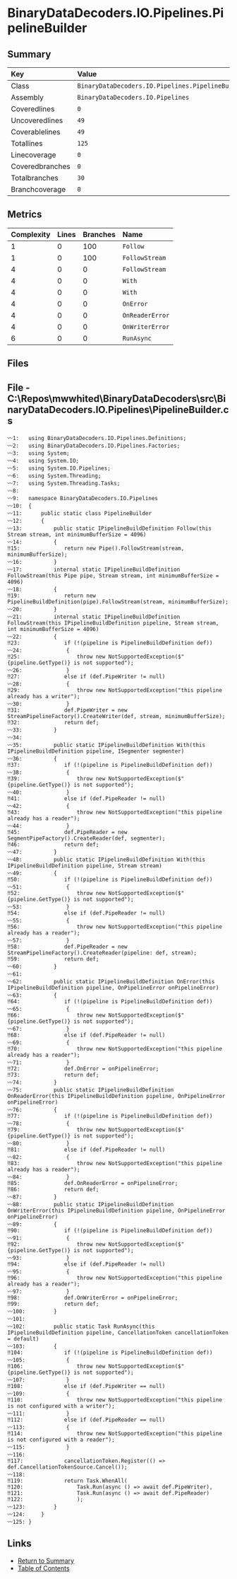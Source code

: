 ﻿# BinaryDataDecoders.IO.Pipelines.PipelineBuilder

## Summary

| Key             | Value                                             |
| :-------------- | :------------------------------------------------ |
| Class           | `BinaryDataDecoders.IO.Pipelines.PipelineBuilder` |
| Assembly        | `BinaryDataDecoders.IO.Pipelines`                 |
| Coveredlines    | `0`                                               |
| Uncoveredlines  | `49`                                              |
| Coverablelines  | `49`                                              |
| Totallines      | `125`                                             |
| Linecoverage    | `0`                                               |
| Coveredbranches | `0`                                               |
| Totalbranches   | `30`                                              |
| Branchcoverage  | `0`                                               |

## Metrics

| Complexity | Lines | Branches | Name            |
| :--------- | :---- | :------- | :-------------- |
| 1          | 0     | 100      | `Follow`        |
| 1          | 0     | 100      | `FollowStream`  |
| 4          | 0     | 0        | `FollowStream`  |
| 4          | 0     | 0        | `With`          |
| 4          | 0     | 0        | `With`          |
| 4          | 0     | 0        | `OnError`       |
| 4          | 0     | 0        | `OnReaderError` |
| 4          | 0     | 0        | `OnWriterError` |
| 6          | 0     | 0        | `RunAsync`      |

## Files

## File - C:\Repos\mwwhited\BinaryDataDecoders\src\BinaryDataDecoders.IO.Pipelines\PipelineBuilder.cs

```CSharp
〰1:   using BinaryDataDecoders.IO.Pipelines.Definitions;
〰2:   using BinaryDataDecoders.IO.Pipelines.Factories;
〰3:   using System;
〰4:   using System.IO;
〰5:   using System.IO.Pipelines;
〰6:   using System.Threading;
〰7:   using System.Threading.Tasks;
〰8:   
〰9:   namespace BinaryDataDecoders.IO.Pipelines
〰10:  {
〰11:      public static class PipelineBuilder
〰12:      {
〰13:          public static IPipelineBuildDefinition Follow(this Stream stream, int minimumBufferSize = 4096)
〰14:          {
‼15:              return new Pipe().FollowStream(stream, minimumBufferSize);
〰16:          }
〰17:          internal static IPipelineBuildDefinition FollowStream(this Pipe pipe, Stream stream, int minimumBufferSize = 4096)
〰18:          {
‼19:              return new PipelineBuildDefinition(pipe).FollowStream(stream, minimumBufferSize);
〰20:          }
〰21:          internal static IPipelineBuildDefinition FollowStream(this IPipelineBuildDefinition pipeline, Stream stream, int minimumBufferSize = 4096)
〰22:          {
‼23:              if (!(pipeline is PipelineBuildDefinition def))
〰24:              {
‼25:                  throw new NotSupportedException($"{pipeline.GetType()} is not supported");
〰26:              }
‼27:              else if (def.PipeWriter != null)
〰28:              {
‼29:                  throw new NotSupportedException("this pipeline already has a writer");
〰30:              }
‼31:              def.PipeWriter = new StreamPipelineFactory().CreateWriter(def, stream, minimumBufferSize);
‼32:              return def;
〰33:          }
〰34:  
〰35:          public static IPipelineBuildDefinition With(this IPipelineBuildDefinition pipeline, ISegmenter segmenter)
〰36:          {
‼37:              if (!(pipeline is PipelineBuildDefinition def))
〰38:              {
‼39:                  throw new NotSupportedException($"{pipeline.GetType()} is not supported");
〰40:              }
‼41:              else if (def.PipeReader != null)
〰42:              {
‼43:                  throw new NotSupportedException("this pipeline already has a reader");
〰44:              }
‼45:              def.PipeReader = new SegmentPipeFactory().CreateReader(def, segmenter);
‼46:              return def;
〰47:          }
〰48:          public static IPipelineBuildDefinition With(this IPipelineBuildDefinition pipeline, Stream stream)
〰49:          {
‼50:              if (!(pipeline is PipelineBuildDefinition def))
〰51:              {
‼52:                  throw new NotSupportedException($"{pipeline.GetType()} is not supported");
〰53:              }
‼54:              else if (def.PipeReader != null)
〰55:              {
‼56:                  throw new NotSupportedException("this pipeline already has a reader");
〰57:              }
‼58:              def.PipeReader = new StreamPipelineFactory().CreateReader(pipeline: def, stream);
‼59:              return def;
〰60:          }
〰61:  
〰62:          public static IPipelineBuildDefinition OnError(this IPipelineBuildDefinition pipeline, OnPipelineError onPipelineError)
〰63:          {
‼64:              if (!(pipeline is PipelineBuildDefinition def))
〰65:              {
‼66:                  throw new NotSupportedException($"{pipeline.GetType()} is not supported");
〰67:              }
‼68:              else if (def.PipeReader != null)
〰69:              {
‼70:                  throw new NotSupportedException("this pipeline already has a reader");
〰71:              }
‼72:              def.OnError = onPipelineError;
‼73:              return def;
〰74:          }
〰75:          public static IPipelineBuildDefinition OnReaderError(this IPipelineBuildDefinition pipeline, OnPipelineError onPipelineError)
〰76:          {
‼77:              if (!(pipeline is PipelineBuildDefinition def))
〰78:              {
‼79:                  throw new NotSupportedException($"{pipeline.GetType()} is not supported");
〰80:              }
‼81:              else if (def.PipeReader != null)
〰82:              {
‼83:                  throw new NotSupportedException("this pipeline already has a reader");
〰84:              }
‼85:              def.OnReaderError = onPipelineError;
‼86:              return def;
〰87:          }
〰88:          public static IPipelineBuildDefinition OnWriterError(this IPipelineBuildDefinition pipeline, OnPipelineError onPipelineError)
〰89:          {
‼90:              if (!(pipeline is PipelineBuildDefinition def))
〰91:              {
‼92:                  throw new NotSupportedException($"{pipeline.GetType()} is not supported");
〰93:              }
‼94:              else if (def.PipeReader != null)
〰95:              {
‼96:                  throw new NotSupportedException("this pipeline already has a reader");
〰97:              }
‼98:              def.OnWriterError = onPipelineError;
‼99:              return def;
〰100:         }
〰101: 
〰102:         public static Task RunAsync(this IPipelineBuildDefinition pipeline, CancellationToken cancellationToken = default)
〰103:         {
‼104:             if (!(pipeline is PipelineBuildDefinition def))
〰105:             {
‼106:                 throw new NotSupportedException($"{pipeline.GetType()} is not supported");
〰107:             }
‼108:             else if (def.PipeWriter == null)
〰109:             {
‼110:                 throw new NotSupportedException("this pipeline is not configured with a writer");
〰111:             }
‼112:             else if (def.PipeReader == null)
〰113:             {
‼114:                 throw new NotSupportedException("this pipeline is not configured with a reader");
〰115:             }
〰116: 
‼117:             cancellationToken.Register(() => def.CancellationTokenSource.Cancel());
〰118: 
‼119:             return Task.WhenAll(
‼120:                 Task.Run(async () => await def.PipeWriter),
‼121:                 Task.Run(async () => await def.PipeReader)
‼122:                 );
〰123:         }
〰124:     }
〰125: }
```

## Links

* [Return to Summary](Summary.md)
* [Table of Contents](../TOC.md)

